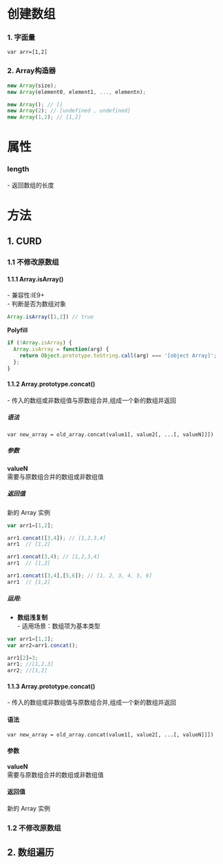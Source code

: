 # 创建数组
### 1. 字面量  
`var arr=[1,2]`
### 2. Array构造器  

```js
new Array(size);
new Array(element0, element1, ..., elementn);

new Array(); // []
new Array(2); // [undefined , undefined]
new Array(1,2); // [1,2]
```

# 属性
### length
\- 返回数组的长度

# 方法
## 1. CURD
### 1.1 不修改原数组
#### 1.1.1 Array.isArray()
\- 兼容性:IE9+  
\- 判断是否为数组对象  

```js
Array.isArray([1,2]) // true
```
**Polyfill**

```js
if (!Array.isArray) {
  Array.isArray = function(arg) {
    return Object.prototype.toString.call(arg) === '[object Array]';
  };
}
```

#### 1.1.2 Array.prototype.concat()
\- 传入的数组或非数组值与原数组合并,组成一个新的数组并返回  

##### 语法
`var new_array = old_array.concat(value1[, value2[, ...[, valueN]]])`
##### 参数
**valueN**  
需要与原数组合并的数组或非数组值
##### 返回值
新的 Array 实例

```js
var arr1=[1,2];

arr1.concat([3,4]); // [1,2,3,4]
arr1  // [1,2]

arr1.concat(3,4); // [1,2,3,4]
arr1  // [1,2]

arr1.concat([3,4],[5,6]); // [1, 2, 3, 4, 5, 6]
arr1  // [1,2]
```

##### 运用:
- **数组浅复制**  
\- 适用场景：数组项为基本类型

```js
var arr1=[1,2];
var arr2=arr1.concat();

arr1[2]=3;
arr1; //[1,2,3]
arr2; //[1,2]

```

#### 1.1.3 Array.prototype.concat()
\- 传入的数组或非数组值与原数组合并,组成一个新的数组并返回  

#### 语法
`var new_array = old_array.concat(value1[, value2[, ...[, valueN]]])`
#### 参数
**valueN**  
需要与原数组合并的数组或非数组值
#### 返回值
新的 Array 实例


### 1.2 不修改原数组

## 2. 数组遍历

